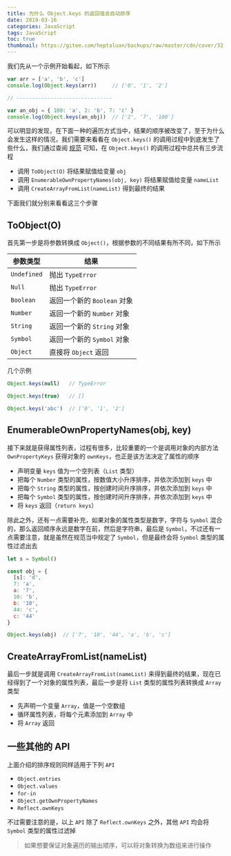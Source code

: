 ```yaml
---
title: 为什么 Object.keys 的返回值会自动排序
date: 2019-03-16
categories: JavaScript
tags: JavaScript
toc: true
thumbnail: https://gitee.com/heptaluan/backups/raw/master/cdn/cover/32.webp
---
```


我们先从一个示例开始看起，如下所示

<!--more-->

```js
var arr = ['a', 'b', 'c']
console.log(Object.keys(arr))     // ['0', '1', '2']

// -------------------------------

var an_obj = { 100: 'a', 2: 'b', 7: 'c' }
console.log(Object.keys(an_obj))  // ['2', '7', '100']
```

可以明显的发现，在下面一种的遍历方式当中，结果的顺序被改变了，至于为什么会发生这样的情况，我们需要来看看在 `Object.keys()` 的调用过程中到底发生了些什么，我们通过查阅 [规范](http://zhoushengfe.com/es6/es6-ch.html#sec-object.keys) 可知，在 `Object.keys()` 的调用过程中总共有三步流程

* 调用 `ToObject(O)` 将结果赋值给变量 `obj`
* 调用 `EnumerableOwnPropertyNames(obj, key)` 将结果赋值给变量 `nameList`
* 调用 `CreateArrayFromList(nameList)` 得到最终的结果

下面我们就分别来看看这三个步骤

## ToObject(O)

首先第一步是将参数转换成 `Object()`，根据参数的不同结果有所不同，如下所示

|参数类型|结果|
|-|-|
|`Undefined`|抛出 `TypeError`|
|`Null`|抛出 `TypeError`|
|`Boolean`|返回一个新的 `Boolean` 对象|
|`Number`|返回一个新的 `Number` 对象|
|`String`|返回一个新的 `String` 对象|
|`Symbol`|返回一个新的 `Symbol` 对象|
|`Object`|直接将 `Object` 返回|

几个示例

```js
Object.keys(null)   // TypeError

Object.keys(true)   // []

Object.keys('abc')  // ['0', '1', '2']
```


## EnumerableOwnPropertyNames(obj, key)

接下来就是获得属性列表，过程有很多，比较重要的一个是调用对象的内部方法 `OwnPropertyKeys` 获得对象的 `ownKeys`，也正是该方法决定了属性的顺序

* 声明变量 `keys` 值为一个空列表（`List` 类型）
* 把每个 `Number` 类型的属性，按数值大小升序排序，并依次添加到 `keys` 中
* 把每个 `String` 类型的属性，按创建时间升序排序，并依次添加到 `keys` 中
* 把每个 `Symbol` 类型的属性，按创建时间升序排序，并依次添加到 `keys` 中
* 将 `keys` 返回（`return keys`）

除此之外，还有一点需要补充，如果对象的属性类型是数字，字符与 `Symbol` 混合的，那么返回顺序永远是数字在前，然后是字符串，最后是 `Symbol`，不过还有一点需要注意，就是虽然在规范当中规定了 `Symbol`，但是最终会将 `Symbol` 类型的属性过滤出去

```js
let s = Symbol()

const obj = {
  [s]: 'd',
  7: 'a',
  a: '7',
  10: 'b',
  b: '10',
  44: 'c',
  c: '44'
}

Object.keys(obj)  // ['7', '10', '44', 'a', 'b', 'c']
```

## CreateArrayFromList(nameList)

最后一步就是调用 `CreateArrayFromList(nameList)` 来得到最终的结果，现在已经得到了一个对象的属性列表，最后一步是将 `List` 类型的属性列表转换成 `Array` 类型

* 先声明一个变量 `Array`，值是一个空数组
* 循环属性列表，将每个元素添加到 `Array` 中
* 将 `Array` 返回



## 一些其他的 API

上面介绍的排序规则同样适用于下列 `API`

* `Object.entries`
* `Object.values`
* `for-in`
* `Object.getOwnPropertyNames`
* `Reflect.ownKeys`

不过需要注意的是，以上 `API` 除了 `Reflect.ownKeys` 之外，其他 `API` 均会将 `Symbol` 类型的属性过滤掉

> 如果想要保证对象遍历的输出顺序，可以将对象转换为数组来进行操作

